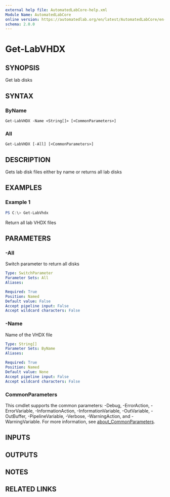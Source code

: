 ```yaml
---
external help file: AutomatedLabCore-help.xml
Module Name: AutomatedLabCore
online version: https://automatedlab.org/en/latest/AutomatedLabCore/en-us/Get-LabVHDX
schema: 2.0.0
---
```


# Get-LabVHDX

## SYNOPSIS
Get lab disks

## SYNTAX

### ByName
```
Get-LabVHDX -Name <String[]> [<CommonParameters>]
```

### All
```
Get-LabVHDX [-All] [<CommonParameters>]
```

## DESCRIPTION
Gets lab disk files either by name or returns all lab disks

## EXAMPLES

### Example 1
```powershell
PS C:\> Get-LabVhdx
```

Return all lab VHDX files

## PARAMETERS

### -All
Switch parameter to return all disks

```yaml
Type: SwitchParameter
Parameter Sets: All
Aliases:

Required: True
Position: Named
Default value: False
Accept pipeline input: False
Accept wildcard characters: False
```

### -Name
Name of the VHDX file

```yaml
Type: String[]
Parameter Sets: ByName
Aliases:

Required: True
Position: Named
Default value: None
Accept pipeline input: False
Accept wildcard characters: False
```

### CommonParameters
This cmdlet supports the common parameters: -Debug, -ErrorAction, -ErrorVariable, -InformationAction, -InformationVariable, -OutVariable, -OutBuffer, -PipelineVariable, -Verbose, -WarningAction, and -WarningVariable. For more information, see [about_CommonParameters](http://go.microsoft.com/fwlink/?LinkID=113216).

## INPUTS

## OUTPUTS

## NOTES

## RELATED LINKS

